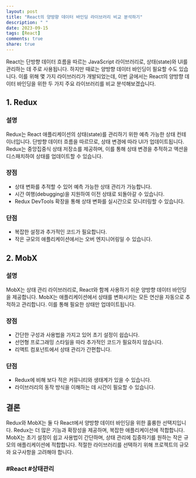 ```yaml
---
layout: post
title: "React의 양방향 데이터 바인딩 라이브러리 비교 분석하기"
description: " "
date: 2023-09-15
tags: [React]
comments: true
share: true
---
```


React는 단방향 데이터 흐름을 따르는 JavaScript 라이브러리로, 상태(state)와 UI를 관리하는 데 주로 사용됩니다. 하지만 때로는 양방향 데이터 바인딩이 필요할 수도 있습니다. 이를 위해 몇 가지 라이브러리가 개발되었는데, 이번 글에서는 React의 양방향 데이터 바인딩을 위한 두 가지 주요 라이브러리를 비교 분석해보겠습니다.

## 1. Redux

### 설명
Redux는 React 애플리케이션의 상태(state)를 관리하기 위한 예측 가능한 상태 컨테이너입니다. 단방향 데이터 흐름을 따르므로, 상태 변경에 따라 UI가 업데이트됩니다. Redux는 중앙집중식 상태 저장소를 제공하며, 이를 통해 상태 변경을 추적하고 액션을 디스패치하여 상태를 업데이트할 수 있습니다.

### 장점
- 상태 변화를 추적할 수 있어 예측 가능한 상태 관리가 가능합니다.
- 시간 여행(debugging)을 지원하여 이전 상태로 되돌아갈 수 있습니다.
- Redux DevTools 확장을 통해 상태 변화를 실시간으로 모니터링할 수 있습니다.

### 단점
- 복잡한 설정과 추가적인 코드가 필요합니다.
- 작은 규모의 애플리케이션에서는 오버 엔지니어링일 수 있습니다.

## 2. MobX

### 설명
MobX는 상태 관리 라이브러리로, React와 함께 사용하기 쉬운 양방향 데이터 바인딩을 제공합니다. MobX는 애플리케이션에서 상태를 변화시키는 모든 연산을 자동으로 추적하고 관리합니다. 이를 통해 필요한 상태만 업데이트됩니다.

### 장점
- 간단한 구성과 사용법을 가지고 있어 초기 설정이 쉽습니다.
- 선언형 프로그래밍 스타일을 따라 추가적인 코드가 필요하지 않습니다.
- 리액트 컴포넌트에서 상태 관리가 간편합니다.

### 단점
- Redux에 비해 보다 적은 커뮤니티와 생태계가 있을 수 있습니다.
- 라이브러리의 동작 방식을 이해하는 데 시간이 필요할 수 있습니다.

## 결론
Redux와 MobX는 둘 다 React에서 양방향 데이터 바인딩을 위한 훌륭한 선택지입니다. Redux는 더 많은 기능과 확장성을 제공하며, 복잡한 애플리케이션에 적합합니다. MobX는 초기 설정이 쉽고 사용법이 간단하며, 상태 관리에 집중하기를 원하는 작은 규모의 애플리케이션에 적합합니다. 적절한 라이브러리를 선택하기 위해 프로젝트의 규모와 요구사항을 고려해야 합니다.

### #React #상태관리